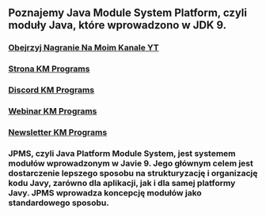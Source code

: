 ## Poznajemy Java Module System Platform, czyli moduły Java, które wprowadzono w JDK 9.

### [Obejrzyj Nagranie Na Moim Kanale YT](https://youtu.be/fEy9peLBm6k)
### [Strona KM Programs](https://km-programs.pl/)
### [Discord KM Programs](https://discord.com/invite/a6SXsjjBMx)
### [Webinar KM Programs](https://km-programs.pl/webinar/)
### [Newsletter KM Programs](https://km-programs.pl/newsletter/)

### JPMS, czyli Java Platform Module System, jest systemem modułów wprowadzonym w Javie 9. Jego głównym celem jest dostarczenie lepszego sposobu na strukturyzację i organizację kodu Javy, zarówno dla aplikacji, jak i dla samej platformy Javy. JPMS wprowadza koncepcję modułów jako standardowego sposobu. 
